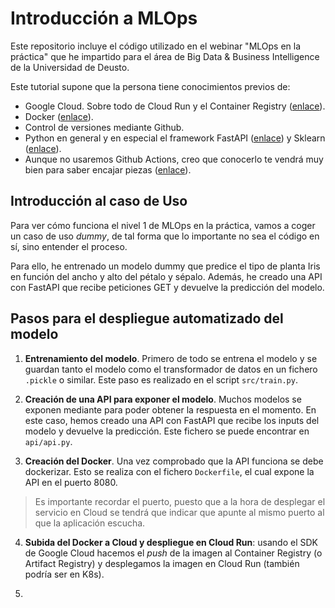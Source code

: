 # Introducción a MLOps
Este repositorio incluye el código utilizado en el webinar "MLOps en la práctica" que he impartido para el área de Big Data & Business Intelligence de la Universidad de Deusto. 

Este tutorial supone que la persona tiene conocimientos previos de:

* Google Cloud. Sobre todo de Cloud Run y el Container Registry ([enlace](https://anderfernandez.com/blog/como-poner-modelo-de-python-en-produccion/)).
* Docker ([enlace](https://anderfernandez.com/blog/docker-para-data-science/)).
* Control de versiones mediante Github.
* Python en general y en especial el framework FastAPI ([enlace](https://anderfernandez.com/blog/tutorial-sklearn-machine-learning-python/)) y Sklearn ([enlace](https://anderfernandez.com/blog/tutorial-sklearn-machine-learning-python/)).
* Aunque no usaremos Github Actions, creo que conocerlo te vendrá muy bien para saber encajar piezas ([enlace](https://anderfernandez.com/blog/github-actions-para-data-science/)).


## Introducción al caso de Uso
Para ver cómo funciona el nivel 1 de MLOps en la práctica, vamos a coger un caso de uso  *dummy*, de tal forma que lo importante no sea el código en sí, sino entender el proceso.

Para ello, he entrenado un modelo dummy que predice el tipo de planta Iris en función del ancho y alto del pétalo y sépalo. Además, he creado una API con FastAPI que recibe peticiones GET  y devuelve la predicción del modelo. 

## Pasos para el despliegue automatizado del modelo

1. **Entrenamiento del modelo**. Primero de todo se entrena el modelo y se guardan tanto el modelo como el transformador de datos en un fichero `.pickle` o similar. Este paso es realizado en el script `src/train.py`.

2. **Creación de una API para exponer el modelo**. Muchos modelos se exponen mediante para poder obtener la respuesta en el momento. En este caso, hemos creado una API con FastAPI que recibe los inputs del modelo y devuelve la predicción. Este fichero se puede encontrar en `api/api.py`.

3. **Creación del Docker**. Una vez comprobado que la API funciona se debe dockerizar. Esto se realiza con el fichero `Dockerfile`, el cual expone la API en el puerto 8080. 

> Es importante recordar el puerto, puesto que a la hora de desplegar el servicio en Cloud se tendrá que indicar que apunte al mismo puerto al que la aplicación escucha.

4. **Subida del Docker a Cloud y despliegue en Cloud Run**: usando el SDK de Google Cloud hacemos el *push* de la imagen al Container Registry (o Artifact Registry) y desplegamos la imagen en Cloud Run (también podría ser en K8s).

5. 



